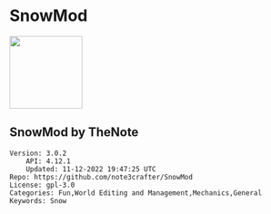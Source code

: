 # SnowMod
<img src="https://raw.githubusercontent.com/note3crafter/SnowMod/8fda8c9f21375eca617e2a009c7c54bfab834461/icon.png" width="128" height="128" />

## SnowMod by TheNote
```properties
Version: 3.0.2
    API: 4.12.1
    Updated: 11-12-2022 19:47:25 UTC
Repo: https://github.com/note3crafter/SnowMod
License: gpl-3.0
Categories: Fun,World Editing and Management,Mechanics,General
Keywords: Snow
```